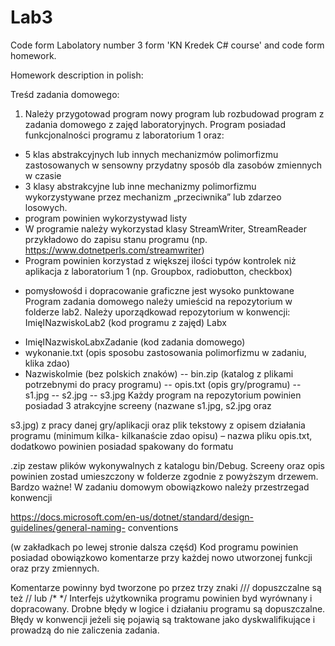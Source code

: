 # Lab3
Code form Labolatory number 3 form 'KN Kredek C# course'
and code form homework.

Homework description in polish:

Treśd zadania domowego:
1. Należy przygotowad program nowy program lub rozbudowad program z zadania domowego z zajęd
laboratoryjnych. Program posiadad funkcjonalności programu z laboratorium 1 oraz:
- 5 klas abstrakcyjnych lub innych mechanizmów polimorfizmu zastosowanych w sensowny przydatny
sposób dla zasobów zmiennych w czasie
- 3 klasy abstrakcyjne lub inne mechanizmy polimorfizmu wykorzystywane przez mechanizm
„przeciwnika” lub zdarzeo losowych.
- program powinien wykorzystywad listy
- W programie należy wykorzystad klasy StreamWriter, StreamReader przykładowo do zapisu stanu
programu (np. https://www.dotnetperls.com/streamwriter)
- Program powinien korzystad z większej ilości typów kontrolek niż aplikacja z laboratorium 1 (np.
Groupbox, radiobutton, checkbox)
* pomysłowośd i dopracowanie graficzne jest wysoko punktowane
Program zadania domowego należy umieścid na repozytorium w folderze lab2. Należy uporządkowad
repozytorium w konwencji:
ImięINazwiskoLab2 (kod programu z zajęd)
Labx
- ImięINazwiskoLabxZadanie (kod zadania domowego)
- wykonanie.txt (opis sposobu zastosowania polimorfizmu w zadaniu, klika zdao)
- NazwiskoImie (bez polskich znaków)
-- bin.zip (katalog z plikami potrzebnymi do pracy programu)
-- opis.txt (opis gry/programu)
-- s1.jpg
-- s2.jpg
-- s3.jpg
Każdy program na repozytorium powinien posiadad 3 atrakcyjne screeny (nazwane s1.jpg, s2.jpg oraz

s3.jpg) z pracy danej gry/aplikacji oraz plik tekstowy z opisem działania programu (minimum kilka-
kilkanaście zdao opisu) – nazwa pliku opis.txt, dodatkowo powinien posiadad spakowany do formatu

.zip zestaw plików wykonywalnych z katalogu bin/Debug. Screeny oraz opis powinien zostad
umieszczony w folderze zgodnie z powyższym drzewem.
Bardzo ważne!
W zadaniu domowym obowiązkowo należy przestrzegad konwencji

https://docs.microsoft.com/en-us/dotnet/standard/design-guidelines/general-naming-
conventions

(w zakładkach po lewej stronie dalsza częśd)
Kod programu powinien posiadad obowiązkowo komentarze przy każdej nowo utworzonej funkcji
oraz przy zmiennych.

Komentarze powinny byd tworzone po przez trzy znaki /// dopuszczalne są też // lub /* */
Interfejs użytkownika programu powinien byd wyrównany i dopracowany.
Drobne błędy w logice i działaniu programu są dopuszczalne.
Błędy w konwencji jeżeli się pojawią są traktowane jako dyskwalifikujące i prowadzą
do nie zaliczenia zadania.
